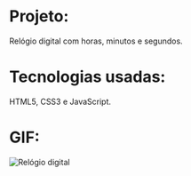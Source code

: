 # Projeto:
Relógio digital com horas, minutos e segundos.

# Tecnologias usadas: 
HTML5, CSS3 e JavaScript.

# GIF:
![Relógio digital](https://user-images.githubusercontent.com/112123706/203867418-1b02c13b-a4be-45a8-a8fe-f0fb5a1f6a35.gif)


